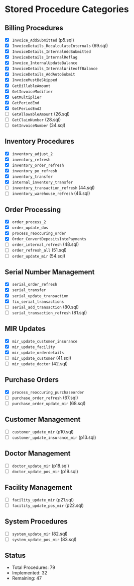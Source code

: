 # Stored Procedure Categories

## Billing Procedures
- [x] `Invoice_AddSubmitted` (p5.sql)
- [x] `InvoiceDetails_RecalculateInternals` (69.sql)
- [x] `InvoiceDetails_InternalAddSubmitted` 
- [x] `InvoiceDetails_InternalReflag`
- [x] `Invoice_InternalUpdateBalance`
- [x] `InvoiceDetails_InternalWriteoffBalance`
- [x] `InvoiceDetails_AddAutoSubmit`
- [x] `InvoiceMustBeSkipped`
- [x] `GetBillableAmount`
- [x] `GetInvoiceModifier`
- [x] `GetMultiplier`
- [x] `GetPeriodEnd`
- [x] `GetPeriodEnd2`
- [ ] `GetAllowableAmount` (26.sql)
- [ ] `GetClaimNumber` (28.sql)
- [ ] `GetInvoiceNumber` (34.sql)

## Inventory Procedures
- [x] `inventory_adjust_2`
- [x] `inventory_refresh`
- [x] `inventory_order_refresh`
- [x] `inventory_po_refresh`
- [x] `inventory_transfer`
- [x] `internal_inventory_transfer`
- [ ] `inventory_transaction_refresh` (44.sql)
- [ ] `inventory_warehouse_refresh` (46.sql)

## Order Processing
- [x] `order_process_2`
- [x] `order_update_dos`
- [x] `process_reoccuring_order`
- [x] `Order_ConvertDepositsIntoPayments`
- [ ] `order_internal_refresh` (48.sql)
- [ ] `order_refresh_all` (51.sql)
- [ ] `order_update_mir` (54.sql)

## Serial Number Management
- [x] `serial_order_refresh`
- [x] `serial_transfer`
- [x] `serial_update_transaction`
- [x] `fix_serial_transactions`
- [ ] `serial_add_transaction` (80.sql)
- [ ] `serial_transaction_refresh` (81.sql)

## MIR Updates
- [x] `mir_update_customer_insurance`
- [x] `mir_update_facility`
- [x] `mir_update_orderdetails`
- [ ] `mir_update_customer` (41.sql)
- [ ] `mir_update_doctor` (42.sql)

## Purchase Orders
- [x] `process_reoccuring_purchaseorder`
- [ ] `purchase_order_refresh` (67.sql)
- [ ] `purchase_order_update_mir` (68.sql)

## Customer Management
- [ ] `customer_update_mir` (p10.sql)
- [ ] `customer_update_insurance_mir` (p13.sql)

## Doctor Management
- [ ] `doctor_update_mir` (p18.sql)
- [ ] `doctor_update_pos_mir` (p19.sql)

## Facility Management
- [ ] `facility_update_mir` (p21.sql)
- [ ] `facility_update_pos_mir` (p22.sql)

## System Procedures
- [ ] `system_update_mir` (82.sql)
- [ ] `system_update_pos_mir` (83.sql)

## Status
- Total Procedures: 79
- Implemented: 32
- Remaining: 47
